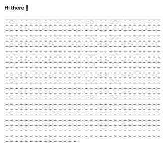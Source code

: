 ### Hi there 👋

..............................................................................................................................................................................................................................................................................................................................................................................................................................................................................................................................................................................................................................................................................................................................................................................................................................................................................................................................................................................................................................................................................................................................................................................................................................................................................................................................................................................................................................................................................................................................................................................................................................................................................................................................................................................................................................................................................................................................................................................................................................................................................................................................................................................................................................................................................................................................................................................................................................................................................................................................................................................................................................................................................................................................................................................................................................................................................................................................................................................................................................
